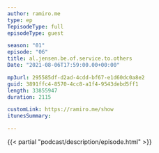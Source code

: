 ```yaml
---
author: ramiro.me
type: ep
TepisodeType: full
episodeType: guest

season: "01"
episode: "06"
title: al.jensen.be.of.service.to.others
Date: "2021-08-06T17:59:00.00+00:00"

mp3url: 295585df-d2ad-4cdd-bf67-e1d60dc0a8e2
guid: 3891ffc4-8570-4cc8-a1f4-9543debd5ff1
length: 33855947
duration: 2115

customLink: https://ramiro.me/show
itunesSummary:

---
```

{{< partial "podcast/description/episode.html" >}}
